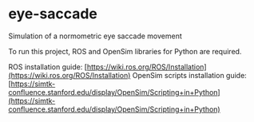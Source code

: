 # eye-saccade
Simulation of a normometric eye saccade movement

To run this project, ROS and OpenSim libraries for Python are required.

ROS installation guide: [https://wiki.ros.org/ROS/Installation](https://wiki.ros.org/ROS/Installation)
OpenSim scripts installation guide: [https://simtk-confluence.stanford.edu/display/OpenSim/Scripting+in+Python](https://simtk-confluence.stanford.edu/display/OpenSim/Scripting+in+Python)
